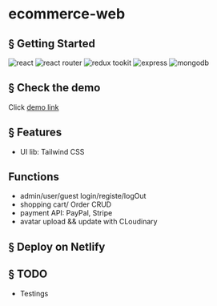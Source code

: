 # ecommerce-web


## § Getting Started
![react](https://img.shields.io/badge/react-%2320232a.svg?style=for-the-badge&logo=react&logoColor=%2361DAFB)
![react router](https://img.shields.io/badge/react--Router-%2320232a.svg?style=for-the-badge&logo=reactRouter&logoColor=red)
![redux tookit](https://img.shields.io/badge/redux--tookit-%2320232a.svg?style=for-the-badge&logo=redux&logoColor=blueviolet)
![express](https://img.shields.io/badge/express-%2320232a.svg?style=for-the-badge&logo=express&logoColor=%2361DAFB)
![mongodb](https://img.shields.io/badge/mongodb-%2320232a.svg?style=for-the-badge&logo=mongodb&logoColor=green)

## § Check the demo

Click [demo link](https://lovely-marshmallow-ab9f95.netlify.app/)

## § Features

* UI lib: Tailwind CSS

## Functions

* admin/user/guest login/registe/logOut
* shopping cart/ Order CRUD
* payment API: PayPal, Stripe
* avatar upload && update with CLoudinary

## § Deploy on Netlify

## § TODO

* Testings
